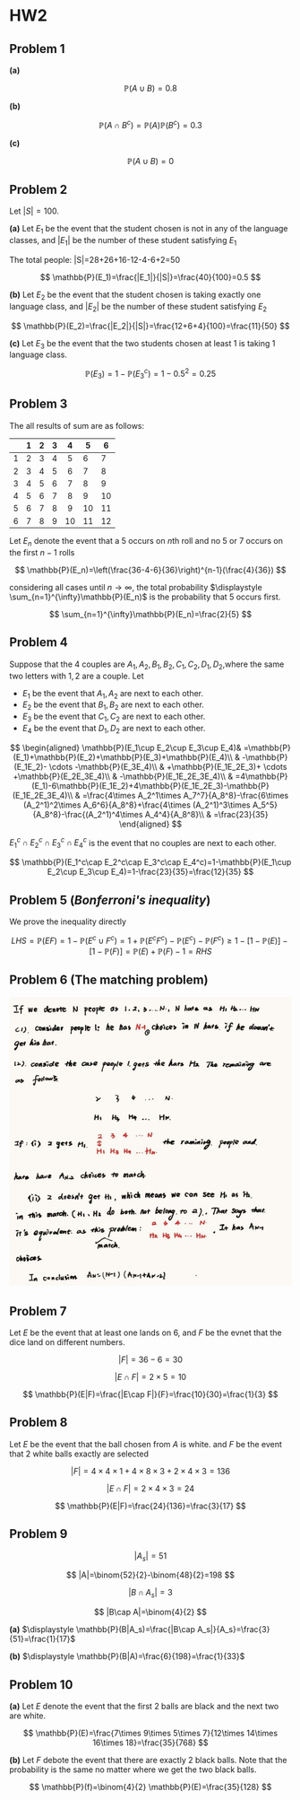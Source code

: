 # HW2

## Problem 1

**(a)**

$$
\mathbb{P}(A\cup B)=0.8
$$

**(b)**

$$
\mathbb{P}(A\cap B^c)=\mathbb{P}(A)\mathbb{P}(B^c)= 0.3
$$

**(c)**

$$
\mathbb{P}(A\cup B)=0
$$

## Problem 2

Let $|S|=100$.

**(a)** Let $E_1$ be the event that the student chosen is not in any of the language classes, and $|E_1|$ be the number of these student satisfying $E_1$

The total people: |S|=28+26+16-12-4-6+2=50

$$
\mathbb{P}(E_1)=\frac{|E_1|}{|S|}=\frac{40}{100}=0.5
$$

**(b)** Let $E_2$ be the event that the student chosen is taking exactly one language class, and $|E_2|$ be the number of these student satisfying $E_2$

$$
\mathbb{P}(E_2)=\frac{|E_2|}{|S|}=\frac{12+6+4}{100}=\frac{11}{50}
$$

**(c)** Let $E_3$ be the event that the two students chosen at least 1 is taking 1 language class.

$$
\mathbb{P}(E_3)=1-\mathbb{P}(E_3^c)=1-0.5^2=0.25
$$

## Problem 3

The all results of sum are as follows:

|   | 1 | 2 | 3 | 4 | 5  | 6  |
| - | - | - | - | :-: | -- | -- |
| 1 | 2 | 3 | 4 | 5 | 6  | 7  |
| 2 | 3 | 4 | 5 | 6 | 7  | 8  |
| 3 | 4 | 5 | 6 | 7 | 8  | 9  |
| 4 | 5 | 6 | 7 | 8 | 9  | 10 |
| 5 | 6 | 7 | 8 | 9 | 10 | 11 |
| 6 | 7 | 8 | 9 | 10 | 11 | 12 |

Let $E_n$ denote the event that a 5 occurs on $n$th roll and no 5 or 7 occurs on the first $n-1$ rolls

$$
\mathbb{P}(E_n)=\left(\frac{36-4-6}{36}\right)^{n-1}(\frac{4}{36})
$$

considering all cases until $n\to \infty$, the total probability $\displaystyle \sum_{n=1}^{\infty}\mathbb{P}(E_n)$ is the probability that 5 occurs first.

$$
\sum_{n=1}^{\infty}\mathbb{P}(E_n)=\frac{2}{5}
$$

## Problem 4

Suppose that the 4 couples are $A_1,A_2,B_1,B_2,C_1,C_2,D_1,D_2$,where the same two letters with $1,2$ are a couple. Let

* $E_1$ be the event that $A_1,A_2$ are next to each other.
* $E_2$ be the event that $B_1,B_2$ are next to each other.
* $E_3$ be the event that $C_1,C_2$ are next to each other.
* $E_4$ be the event that $D_1,D_2$ are next to each other.

$$
\begin{aligned}
\mathbb{P}(E_1\cup E_2\cup E_3\cup E_4)& =\mathbb{P}(E_1)+\mathbb{P}(E_2)+\mathbb{P}(E_3)+\mathbb{P}(E_4)\\
& -\mathbb{P}(E_1E_2)- \cdots -\mathbb{P}(E_3E_4)\\
& +\mathbb{P}(E_1E_2E_3)+ \cdots +\mathbb{P}(E_2E_3E_4)\\
& -\mathbb{P}(E_1E_2E_3E_4)\\
& =4\mathbb{P}(E_1)-6\mathbb{P}(E_1E_2)+4\mathbb{P}(E_1E_2E_3)-\mathbb{P}(E_1E_2E_3E_4)\\
& =\frac{4\times A_2^1\times A_7^7}{A_8^8}-\frac{6\times (A_2^1)^2\times A_6^6}{A_8^8}+\frac{4\times (A_2^1)^3\times A_5^5}{A_8^8}-\frac{(A_2^1)^4\times A_4^4}{A_8^8}\\
& =\frac{23}{35}
\end{aligned}
$$

$E_1^c\cap E_2^c\cap E_3^c\cap E_4^c$ is the event that no couples are next to each other.

$$
\mathbb{P}(E_1^c\cap E_2^c\cap E_3^c\cap E_4^c)=1-\mathbb{P}(E_1\cup E_2\cup E_3\cup E_4)=1-\frac{23}{35}=\frac{12}{35}
$$

## Problem 5 (*Bonferroni's inequality*)

We prove the inequality directly

$$
LHS=\mathbb{P}(EF)=1-\mathbb{P}(E^c\cup F^c)=1+\mathbb{P}(E^cF^c)-\mathbb{P}(E^c)-\mathbb{P}(F^c)\ge 1-[1-\mathbb{P}(E)]-[1-\mathbb{P}(F)]=\mathbb{P}(E)+\mathbb{P}(F)-1=RHS
$$

## Problem 6 (The matching problem)

![1726150906415](image/HW2/1726150906415.png)

## Problem 7

Let $E$ be the event that at least one lands on 6, and $F$ be the evnet that the dice land on different numbers.

$$
|F|=36-6=30
$$

$$
|E\cap F|=2\times 5=10
$$

$$
\mathbb{P}(E|F)=\frac{|E\cap F|}{F}=\frac{10}{30}=\frac{1}{3}
$$

## Problem 8

Let $E$ be the event that the ball chosen from $A$ is white. and $F$ be the event that 2 white balls exactly are selected

$$
|F|=4\times 4\times 1+4\times 8\times 3+2\times 4\times 3=136
$$

$$
|E\cap F|=2\times 4\times 3=24
$$

$$
\mathbb{P}(E|F)=\frac{24}{136}=\frac{3}{17}
$$

## Problem 9

$$
|A_s|=51
$$

$$
|A|=\binom{52}{2}-\binom{48}{2}=198
$$

$$
|B\cap A_s|=3
$$

$$
|B\cap A|=\binom{4}{2}
$$

**(a)** $\displaystyle \mathbb{P}(B|A_s)=\frac{|B\cap A_s|}{A_s}=\frac{3}{51}=\frac{1}{17}$

**(b)** $\displaystyle \mathbb{P}(B|A)=\frac{6}{198}=\frac{1}{33}$

## Problem 10

**(a)** Let $E$ denote the event that the first 2 balls are black and the next two are white.

$$
\mathbb{P}(E)=\frac{7\times 9\times 5\times 7}{12\times 14\times 16\times 18}=\frac{35}{768}
$$

**(b)** Let $F$ debote the event that there are exactly 2 black balls. Note that the probability is the same no matter where we get the two black balls.

$$
\mathbb{P}(f)=\binom{4}{2} \mathbb{P}(E)=\frac{35}{128}
$$
